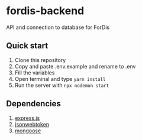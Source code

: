 # fordis-backend
API and connection to database for ForDis

## Quick start
1. Clone this repository
2. Copy and paste .env.example and rename to .env
3. Fill the variables
4. Open terminal and type ```yarn install```
5. Run the server with ```npx nodemon start```

## Dependencies
1. [express.js](https://expressjs.com/)
2. [jsonwebtoken](https://github.com/auth0/node-jsonwebtoken#readme)
3. [mongoose](https://mongoosejs.com/docs/guide.html)
